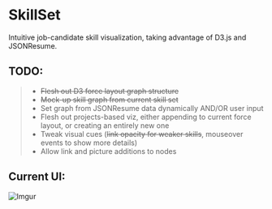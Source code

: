 SkillSet
==========

Intuitive job-candidate skill visualization, taking advantage of D3.js and JSONResume.

TODO:
------
>- ~~Flesh out D3 force layout graph structure~~
>- ~~Mock-up skill graph from current skill set~~
>- Set graph from JSONResume data dynamically AND/OR user input
>- Flesh out projects-based viz, either appending to current force layout, or creating an entirely new one
>- Tweak visual cues (~~link opacity for weaker skills~~, mouseover events to show more details)
>- Allow link and picture additions to nodes

Current UI:
-----------
![Imgur](http://i.imgur.com/cKQM469.png)